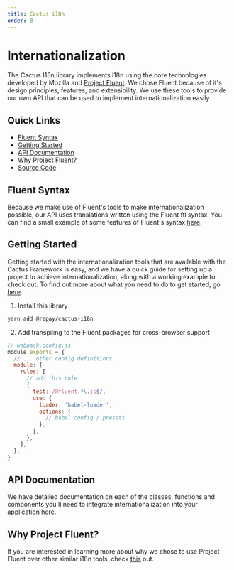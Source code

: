 ```yaml
---
title: Cactus i18n
order: 8
---
```


# Internationalization

The Cactus I18n library implements i18n using the core technologies developed by Mozilla and [Project Fluent](https://projectfluent.org/). We chose Fluent because of it's design principles, features, and extensibility. We use these tools to provide our own API that can be used to implement internationalization easily.

## Quick Links

- [Fluent Syntax](/internationalization/fluent-syntax/)
- [Getting Started](/internationalization/getting-started/)
- [API Documentation](/internationalization/api-documentation/)
- [Why Project Fluent?](/internationalization/project-fluent/)
- [Source Code](../../modules/cactus-i18n/)

## Fluent Syntax

Because we make use of Fluent's tools to make internationalization possible, our API uses translations written using the Fluent ftl syntax. You can find a small example of some features of Fluent's syntax [here](./Fluent%20Syntax.md).

## Getting Started

Getting started with the internationalization tools that are available with the Cactus Framework is easy, and we have a quick guide for setting up a project to achieve internationalization, along with a working example to check out. To find out more about what you need to do to get started, go [here](./Getting%20Started.md).

1. Install this library

```bash
yarn add @repay/cactus-i18n
```

2. Add transpiling to the Fluent packages for cross-browser support

```js
// webpack.config.js
module.exports = {
  // ... other config definitions
  module: {
    rules: [
      // add this rule
      {
        test: /@fluent.*\.js$/,
        use: {
          loader: 'babel-loader',
          options: {
            // babel config / presets
          },
        },
      },
    ],
  },
}
```

## API Documentation

We have detailed documentation on each of the classes, functions and components you'll need to integrate internationalization into your application [here](./API%20Documentation.md).

## Why Project Fluent?

If you are interested in learning more about why we chose to use Project Fluent over other similar i18n tools, check [this](./Project%20Fluent.md) out.
